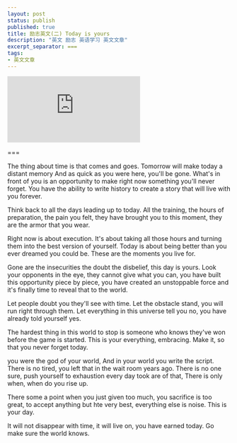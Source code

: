 ```yaml
---
layout: post
status: publish
published: true
title: 励志英文(二) Today is yours
description: "英文 励志 英语学习 英文文章"
excerpt_separator: ===
tags:
- 英文文章
---
```


<iframe frameborder="0" src="https://v.qq.com/txp/iframe/player.html?vid=t0503w4dby9" allowFullScreen="true"></iframe>

===

The thing about time is that comes and goes. Tomorrow will make today a distant memory And as quick as you were here, you'll be gone. What's in front of you is an opportunity to make right now something you'll never forget. You have the ability to write history to create a story that will live with you forever.

Think back to all the days leading up to today. All the training, the hours of preparation, the pain you felt, they have brought you to this moment, they are the armor that you wear.

Right now is about execution. It's about taking all those hours and turning them into the best version of yourself. Today is about being better than you ever dreamed you could be. These are the moments you live for.

Gone are the insecurities the doubt the disbelief, this day is yours. Look your opponents in the eye, they cannot give what you can, you have built this opportunity piece by piece, you have created an unstoppable force and it's finally time to reveal that to the world.

Let people doubt you they'll see with time. Let the obstacle stand, you will run right through them. Let everything in this universe tell you no, you have already told yourself yes.

The hardest thing in this world to stop is someone who knows they've won before the game is started. This is your everything, embracing. Make it, so that you never forget today.

you were the god of your world, And in your world you write the script. There is no tired, you left that in the wait room years ago. There is no one sure, push yourself to exhaustion every day took are of that, There is only when, when do you rise up.

There some a point when you just given too much, you sacrifice is too great, to accept anything but hte very best, everything else is noise. This is your day.

It will not disappear with time, it will live on, you have earned today. Go make sure the world knows.

